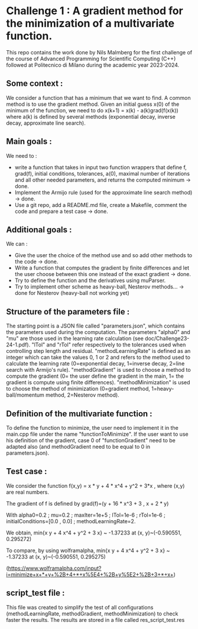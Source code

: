 # Challenge 1 : A gradient method for the minimization of a multivariate function.

This repo contains the work done by Nils Malmberg for the first challenge of the course of Advanced Programming for Scientific Computing (C++) followed at Politecnico di Milano during the academic year 2023-2024.

## Some context :
We consider a function that has a minimum that we want to find. A common method is to use the gradient method. Given an initial guess x(0) of the minimum of the function, we need to do x(k+1) = x(k) - a(k)grad(f(x(k)) where a(k) is defined by several methods (exponential decay, inverse decay, approximate line search).

## Main goals :
We need to :
- write a function that takes in input two function wrappers that define f, grad(f), initial conditions, tolerances, a(0), maximal number of iterations and all other needed parameters, and returns the computed minimum -> done.
- Implement the Armijo rule (used for the approximate line search method) -> done.
- Use a git repo, add a README.md file, create a Makefile, comment the code and prepare a test case -> done.

## Additional goals :
We can :
- Give the user the choice of the method use and so add other methods to the code -> done.
- Write a function that computes the gradient by finite differences and let the user choose between this one instead of the exact gradient -> done.
- Try to define the function and the derivatives using muParser.
- Try to implement other scheme as heavy-ball, Nesterov methods... -> done for Nesterov (heavy-ball not working yet)

## Structure of the parameters file :
The starting point is a JSON file called "parameters.json", which contains the parameters used during the computation. The parameters "alpha0" and "mu" are those used in the learning rate calculation (see doc/Challenge23-24-1.pdf). "lTol" and "rTol" refer respectively to the tolerances used when controlling step length and residual. "methodLearningRate" is defined as an integer which can take the values 0, 1 or 2 and refers to the method used to calculate the learning rate (0=exponential decay, 1=inverse decay, 2=line search with Armijo's rule). "methodGradient" is used to choose a method to compute the gradient (0= the user define the gradient in the main, 1= the gradient is compute using finite differences). "methodMinimization" is used to choose the method of minimization (0=gradient method, 1=heavy-ball/momentum method, 2=Nesterov method).

## Definition of the multivariate function :
To define the function to minimize, the user need to implement it in the main.cpp file under the name "functionToMinimize". If the user want to use his definition of the gradient, case 0 of "functionGradient" need to be adapted also (and methodGradient need to be equal to 0 in parameters.json). 

## Test case :
We consider the function f(x,y) = x * y + 4 * x^4 + y^2 + 3*x , where (x,y) are real numbers.

The gradient of f is defined by grad(f)=(y + 16 * x^3 + 3 , x + 2 * y)

With alpha0=0.2 ; mu=0.2 ; maxIter=1e+5 ; lTol=1e-6 ; rTol=1e-6 ; initialConditions=[0.0 , 0.0] ; methodLearningRate=2.

We obtain, min{x y + 4 x^4 + y^2 + 3 x} ~ -1.37233 at (x, y)~(-0.590551, 0.295272)

To compare, by using wolframalpha, min{x y + 4 x^4 + y^2 + 3 x} ~ -1.37233 at (x, y)~(-0.590551, 0.295275)

(https://www.wolframalpha.com/input?i=minimize+x+*+y+%2B+4+*+x%5E4+%2B+y%5E2+%2B+3+*+x+)

## script_test file :
This file was created to simplify the test of all configurations (methodLearningRate, methodGradient, methodMinimization) to check faster the results. The results are stored in a file called res_script_test.res